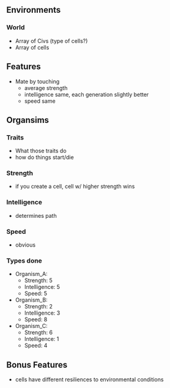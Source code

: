 ## Environments

### World
* Array of Civs (type of cells?)
* Array of cells



## Features
* Mate by touching
	* average strength
	* intelligence same, each generation slightly better
	* speed same



## Organsims

### Traits
* What those traits do
* how do things start/die

### Strength
* if you create a cell, cell w/ higher strength wins

### Intelligence
* determines path

### Speed
* obvious

### Types **done**

* Organism_A:
	* Strength: 5
	* Intelligence: 5
	* Speed: 5
* Organism_B:
	* Strength: 2
	* Intelligence: 3
	* Speed: 8
* Organism_C:
	* Strength: 6
	* Intelligence: 1
	* Speed: 4



## Bonus Features

* cells have different resiliences to environmental conditions